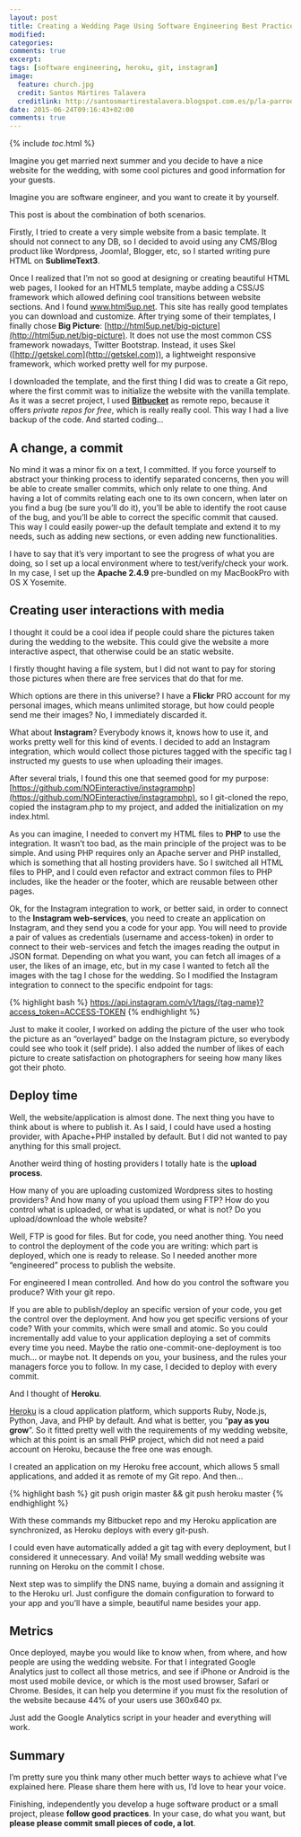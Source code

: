 ```yaml
---
layout: post
title: Creating a Wedding Page Using Software Engineering Best Practices
modified:
categories:
comments: true
excerpt:
tags: [software engineering, heroku, git, instagram]
image:
  feature: church.jpg
  credit: Santos Mártires Talavera
  creditlink: http://santosmartirestalavera.blogspot.com.es/p/la-parroquia-historia.html
date: 2015-06-24T09:16:43+02:00
comments: true
---
```

{% include _toc_.html %}

Imagine you get married next summer and you decide to have a nice website for the wedding, with some cool pictures and good information for your guests.

Imagine you are software engineer, and you want to create it by yourself.

This post is about the combination of both scenarios.

Firstly, I tried to create a very simple website from a basic template. It should not connect to any DB, so I decided to avoid using any CMS/Blog product like Wordpress, Joomla!, Blogger, etc, so I started writing pure HTML on **SublimeText3**.

Once I realized that I’m not so good at designing or creating beautiful HTML web pages, I looked for an HTML5 template, maybe adding a CSS/JS framework which allowed defining cool transitions between website sections. And I found www.html5up.net. This site has really good templates you can download and customize. After trying some of their templates, I finally chose **Big Picture**: [http://html5up.net/big-picture](http://html5up.net/big-picture). It does not use the most common CSS framework nowadays, Twitter Bootstrap. Instead, it uses Skel ([http://getskel.com](http://getskel.com)), a lightweight responsive framework, which worked pretty well for my purpose.

I downloaded the template, and the first thing I did was to create a Git repo, where the first commit was to initialize the website with the vanilla template. As it was a secret project, I used **[Bitbucket](https://bitbucket.org)** as remote repo, because it offers *private repos for free*, which is really really cool. This way I had a live backup of the code. And started coding…

## A change, a commit
No mind it was a minor fix on a text, I committed. If you force yourself to abstract your thinking process to identify separated concerns, then you will be able to create smaller commits, which only relate to one thing. And having a lot of commits relating each one to its own concern, when later on you find a bug (be sure you’ll do it), you’ll be able to identify the root cause of the bug, and you’ll be able to correct the specific commit that caused. This way I could easily power-up the default template and extend it to my needs, such as adding new sections, or even adding new functionalities.

I have to say that it’s very important to see the progress of what you are doing, so I set up a local environment where to test/verify/check your work. In my case, I set up the **Apache 2.4.9** pre-bundled on my MacBookPro with OS X Yosemite.

## Creating user interactions with media
I thought it could be a cool idea if people could share the pictures taken during the wedding to the website. This could give the website a more interactive aspect, that otherwise could be an static website.

I firstly thought having a file system, but I did not want to pay for storing those pictures when there are free services that do that for me.

Which options are there in this universe? I have a **Flickr** PRO account for my personal images, which means unlimited storage, but how could people send me their images? No, I immediately discarded it.

What about **Instagram**? Everybody knows it, knows how to use it, and works pretty well for this kind of events. I decided to add an Instagram integration, which would collect those pictures tagged with the specific tag I instructed my guests to use when uploading their images.

After several trials, I found this one that seemed good for my purpose: [https://github.com/NOEinteractive/instagramphp](https://github.com/NOEinteractive/instagramphp), so I git-cloned the repo, copied the instagram.php to my project, and added the initialization on my index.html.

As you can imagine, I needed to convert my HTML files to **PHP** to use the integration. It wasn’t too bad, as the main principle of the project was to be simple. And using PHP requires only an Apache server and PHP installed, which is something that all hosting providers have. So I switched all HTML files to PHP, and I could even refactor and extract common files to PHP includes, like the header or the footer, which are reusable between other pages.

Ok, for the Instagram integration to work, or better said, in order to connect to the **Instagram web-services**, you need to create an application on Instagram, and they send you a code for your app. You will need to provide a pair of values as credentials (username and access-token) in order to connect to their web-services and fetch the images reading the output in JSON format. Depending on what you want, you can fetch all images of a user, the likes of an image, etc, but in my case I wanted to fetch all the images with the tag I chose for the wedding. So I modified the Instagram integration to connect to the specific endpoint for tags:

{% highlight bash %}
https://api.instagram.com/v1/tags/{tag-name}?access_token=ACCESS-TOKEN
{% endhighlight %}

Just to make it cooler, I worked on adding the picture of the user who took the picture as an “overlayed” badge on the Instagram picture, so everybody could see who took it (self pride). I also added the number of likes of each picture to create satisfaction on photographers for seeing how many likes got their photo.

## Deploy time
Well, the website/application is almost done. The next thing you have to think about is where to publish it. As I said, I could have used a hosting provider, with Apache+PHP installed by default. But I did not wanted to pay anything for this small project.

Another weird thing of hosting providers I totally hate is the **upload process**.

How many of you are uploading customized Wordpress sites to hosting providers? And how many of you upload them using FTP? How do you control what is uploaded, or what is updated, or what is not? Do you upload/download the whole website?

Well, FTP is good for files. But for code, you need another thing. You need to control the deployment of the code you are writing: which part is deployed, which one is ready to release. So I needed another more “engineered” process to publish the website.

For engineered I mean controlled. And how do you control the software you produce? With your git repo.

If you are able to publish/deploy an specific version of your code, you get the control over the deployment. And how you get specific versions of your code? With your commits, which were small and atomic. So you could incrementally add value to your application deploying a set of commits every time you need. Maybe the ratio one-commit-one-deployment is too much… or maybe not. It depends on you, your business, and the rules your managers force you to follow. In my case, I decided to deploy with every commit.

And I thought of **Heroku**.

[Heroku](https://www.heroku.com) is a cloud application platform, which supports Ruby, Node.js, Python, Java, and PHP by default. And what is better, you “**pay as you grow**”. So it fitted pretty well with the requirements of my wedding website, which at this point is an small PHP project, which did not need a paid account on Heroku, because the free one was enough.

I created an application on my Heroku free account, which allows 5 small applications, and added it as remote of my Git repo. And then…

{% highlight bash %}
git push origin master && git push heroku master
{% endhighlight %}

With these commands my Bitbucket repo and my Heroku application are synchronized, as Heroku deploys with every git-push.

I could even have automatically added a git tag with every deployment, but I considered it unnecessary. And voilà! My small wedding website was running on Heroku on the commit I chose.

Next step was to simplify the DNS name, buying a domain and assigning it to the Heroku url. Just configure the domain configuration to forward to your app and you’ll have a simple, beautiful name besides your app.

## Metrics
Once deployed, maybe you would like to know when, from where, and how people are using the wedding website. For that I integrated Google Analytics just to collect all those metrics, and see if iPhone or Android is the most used mobile device, or which is the most used browser, Safari or Chrome. Besides, it can help you determine if you must fix the resolution of the website because 44% of your users use 360x640 px.

Just add the Google Analytics script in your header and everything will work.

## Summary
I’m pretty sure you think many other much better ways to achieve what I’ve explained here. Please share them here with us, I’d love to hear your voice.

Finishing, independently you develop a huge software product or a small project, please **follow good practices**. In your case, do what you want, but **please please commit small pieces of code, a lot**.
